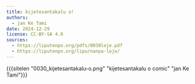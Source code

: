 ```yaml
---
title: kijetesantakalu o!
authors:
  - jan Ke Tami
date: 2024-12-29
license: CC-BY-SA 4.0
sources:
  - https://liputenpo.org/pdfs/0030loje.pdf
  - https://liputenpo.org/lipu/nanpa-loje/
---
```

{{{sitelen "0030_kijetesantakalu-o.png" "kijetesantakalu o comic" "jan Ke Tami"}}}
